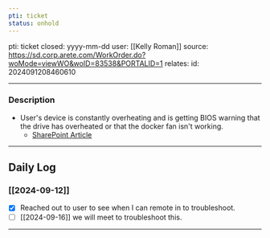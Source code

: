 ```yaml
---
pti: ticket
status: onhold
---
```

pti: ticket 
closed: yyyy-mm-dd
user: [[Kelly Roman]]
source: https://sd.corp.arete.com/WorkOrder.do?woMode=viewWO&woID=83538&PORTALID=1
relates: 
id: 2024091208460610

---
### Description
- User's device is constantly overheating and is getting BIOS warning that the drive has overheated or that the docker fan isn't working.
	- [SharePoint Article]([https://aretecloud.sharepoint.us/:w:/r/sites/IT/_layouts/15/Doc.aspx?sourcedoc=%7BE17A2128-1EBF-41A9-94A0-7E66A510B4FB%7D&file=Windows%2010%20Build%20Guide.docx&action=default&mobileredirect=true](https://aretecloud.sharepoint.us/:w:/r/sites/IT/_layouts/15/Doc.aspx?sourcedoc=%7BE17A2128-1EBF-41A9-94A0-7E66A510B4FB%7D&file=Windows%2010%20Build%20Guide.docx&action=default&mobileredirect=true))
---
## Daily Log
### [[2024-09-12]]
- [x] Reached out to user to see when I can remote in to troubleshoot. 
- [ ] [[2024-09-16]] we will meet to troubleshoot this.
---




